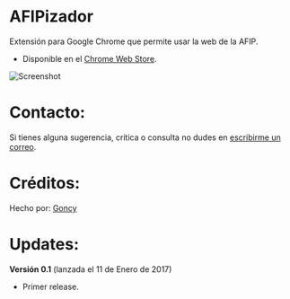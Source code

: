 # AFIPizador
Extensión para Google Chrome que permite usar la web de la AFIP.

- Disponible en el [Chrome Web
   Store](https://chrome.google.com/webstore/detail/ajbbncchkoddmdigmcmalbpmkmmgmoek).
   
![Screenshot](https://raw.githubusercontent.com/goncy/afipizador/master/screenshots/google-888.jpg)

# Contacto:
Si tienes alguna sugerencia, crítica o consulta no dudes en [escribirme un correo](mailto:gonzalo.pozzo4@gmail.com?Subject=AFIPizador).

# Créditos:
Hecho por: [Goncy](http://github.com/goncy)

# Updates:

**Versión 0.1** (lanzada el 11 de Enero de 2017)
* Primer release.